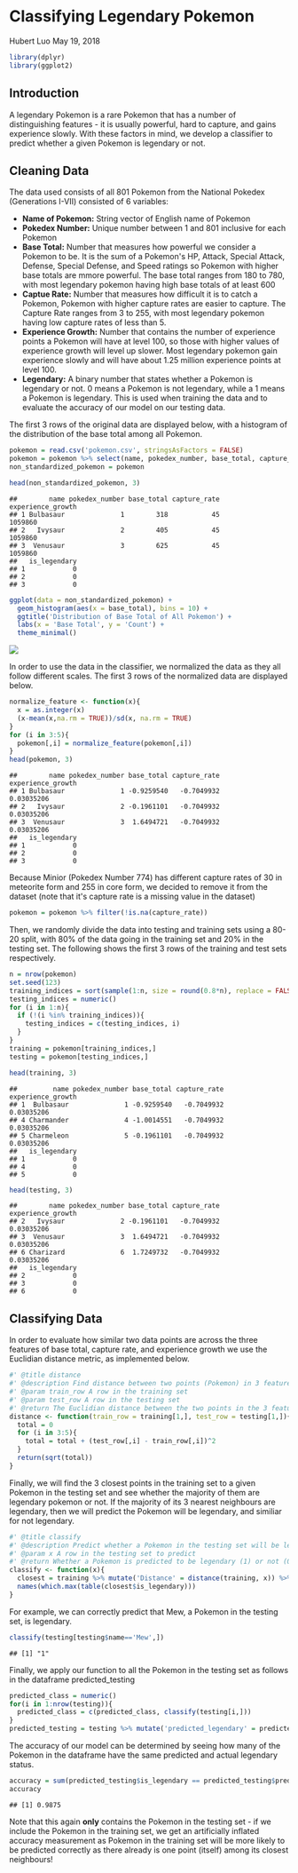 Classifying Legendary Pokemon
================
Hubert Luo
May 19, 2018

``` r
library(dplyr)
library(ggplot2)
```

Introduction
------------

A legendary Pokemon is a rare Pokemon that has a number of distinguishing features - it is usually powerful, hard to capture, and gains experience slowly. With these factors in mind, we develop a classifier to predict whether a given Pokemon is legendary or not.

Cleaning Data
-------------

The data used consists of all 801 Pokemon from the National Pokedex (Generations I-VII) consisted of 6 variables:

-   **Name of Pokemon:** String vector of English name of Pokemon
-   **Pokedex Number:** Unique number between 1 and 801 inclusive for each Pokemon
-   **Base Total:** Number that measures how powerful we consider a Pokemon to be. It is the sum of a Pokemon's HP, Attack, Special Attack, Defense, Special Defense, and Speed ratings so Pokemon with higher base totals are mmore powerful. The base total ranges from 180 to 780, with most legendary pokemon having high base totals of at least 600
-   **Captue Rate:** Number that measures how difficult it is to catch a Pokemon, Pokemon with higher capture rates are easier to capture. The Capture Rate ranges from 3 to 255, with most legendary pokemon having low capture rates of less than 5.
-   **Experience Growth:** Number that contains the number of experience points a Pokemon will have at level 100, so those with higher values of experience growth will level up slower. Most legendary pokemon gain experience slowly and will have about 1.25 million experience points at level 100.
-   **Legendary:** A binary number that states whether a Pokemon is legendary or not. 0 means a Pokemon is not legendary, while a 1 means a Pokemon is legendary. This is used when training the data and to evaluate the accuracy of our model on our testing data.

The first 3 rows of the original data are displayed below, with a histogram of the distribution of the base total among all Pokemon.

``` r
pokemon = read.csv('pokemon.csv', stringsAsFactors = FALSE)
pokemon = pokemon %>% select(name, pokedex_number, base_total, capture_rate, experience_growth, is_legendary)
non_standardized_pokemon = pokemon

head(non_standardized_pokemon, 3)
```

    ##        name pokedex_number base_total capture_rate experience_growth
    ## 1 Bulbasaur              1        318           45           1059860
    ## 2   Ivysaur              2        405           45           1059860
    ## 3  Venusaur              3        625           45           1059860
    ##   is_legendary
    ## 1            0
    ## 2            0
    ## 3            0

``` r
ggplot(data = non_standardized_pokemon) +
  geom_histogram(aes(x = base_total), bins = 10) + 
  ggtitle('Distribution of Base Total of All Pokemon') + 
  labs(x = 'Base Total', y = 'Count') +
  theme_minimal()
```

![](classify_legenday_pokemon_report_files/figure-markdown_github/unnamed-chunk-2-1.png)

In order to use the data in the classifier, we normalized the data as they all follow different scales. The first 3 rows of the normalized data are displayed below.

``` r
normalize_feature <- function(x){
  x = as.integer(x)
  (x-mean(x,na.rm = TRUE))/sd(x, na.rm = TRUE)
}
for (i in 3:5){
  pokemon[,i] = normalize_feature(pokemon[,i]) 
}
head(pokemon, 3)
```

    ##        name pokedex_number base_total capture_rate experience_growth
    ## 1 Bulbasaur              1 -0.9259540   -0.7049932        0.03035206
    ## 2   Ivysaur              2 -0.1961101   -0.7049932        0.03035206
    ## 3  Venusaur              3  1.6494721   -0.7049932        0.03035206
    ##   is_legendary
    ## 1            0
    ## 2            0
    ## 3            0

Because Minior (Pokedex Number 774) has different capture rates of 30 in meteorite form and 255 in core form, we decided to remove it from the dataset (note that it's capture rate is a missing value in the dataset)

``` r
pokemon = pokemon %>% filter(!is.na(capture_rate))
```

Then, we randomly divide the data into testing and training sets using a 80-20 split, with 80% of the data going in the training set and 20% in the testing set. The following shows the first 3 rows of the training and test sets respectively.

``` r
n = nrow(pokemon)
set.seed(123)
training_indices = sort(sample(1:n, size = round(0.8*n), replace = FALSE))
testing_indices = numeric()
for (i in 1:n){
  if (!(i %in% training_indices)){
    testing_indices = c(testing_indices, i)
  }
}
training = pokemon[training_indices,]
testing = pokemon[testing_indices,] 

head(training, 3)
```

    ##         name pokedex_number base_total capture_rate experience_growth
    ## 1  Bulbasaur              1 -0.9259540   -0.7049932        0.03035206
    ## 4 Charmander              4 -1.0014551   -0.7049932        0.03035206
    ## 5 Charmeleon              5 -0.1961101   -0.7049932        0.03035206
    ##   is_legendary
    ## 1            0
    ## 4            0
    ## 5            0

``` r
head(testing, 3)
```

    ##        name pokedex_number base_total capture_rate experience_growth
    ## 2   Ivysaur              2 -0.1961101   -0.7049932        0.03035206
    ## 3  Venusaur              3  1.6494721   -0.7049932        0.03035206
    ## 6 Charizard              6  1.7249732   -0.7049932        0.03035206
    ##   is_legendary
    ## 2            0
    ## 3            0
    ## 6            0

Classifying Data
----------------

In order to evaluate how similar two data points are across the three features of base total, capture rate, and experience growth we use the Euclidian distance metric, as implemented below.

``` r
#' @title distance
#' @description Find distance between two points (Pokemon) in 3 features
#' @param train_row A row in the training set
#' @param test_row A row in the testing set
#' @return The Euclidian distance between the two points in the 3 features selected
distance <- function(train_row = training[1,], test_row = testing[1,]){
  total = 0
  for (i in 3:5){
    total = total + (test_row[,i] - train_row[,i])^2
  }
  return(sqrt(total))
}
```

Finally, we will find the 3 closest points in the training set to a given Pokemon in the testing set and see whether the majority of them are legendary pokemon or not. If the majority of its 3 nearest neighbours are legendary, then we will predict the Pokemon will be legendary, and similiar for not legendary.

``` r
#' @title classify
#' @description Predict whether a Pokemon in the testing set will be legendary or not by looking at its 3 nearest neighbours in the training set
#' @param x A row in the testing set to predict
#' @return Whether a Pokemon is predicted to be legendary (1) or not (0)
classify <- function(x){
  closest = training %>% mutate('Distance' = distance(training, x)) %>% arrange(Distance) %>% slice(1:3) # Select 3 closest pokemon in training set
  names(which.max(table(closest$is_legendary)))
}
```

For example, we can correctly predict that Mew, a Pokemon in the testing set, is legendary.

``` r
classify(testing[testing$name=='Mew',])
```

    ## [1] "1"

Finally, we apply our function to all the Pokemon in the testing set as follows in the dataframe predicted\_testing

``` r
predicted_class = numeric()
for(i in 1:nrow(testing)){
  predicted_class = c(predicted_class, classify(testing[i,]))
}
predicted_testing = testing %>% mutate('predicted_legendary' = predicted_class) 
```

The accuracy of our model can be determined by seeing how many of the Pokemon in the dataframe have the same predicted and actual legendary status.

``` r
accuracy = sum(predicted_testing$is_legendary == predicted_testing$predicted_legendary)/nrow(predicted_testing)
accuracy
```

    ## [1] 0.9875

Note that this again **only** contains the Pokemon in the testing set - if we include the Pokemon in the training set, we get an artificially inflated accuracy measurement as Pokemon in the training set will be more likely to be predicted correctly as there already is one point (itself) among its closest neighbours!
